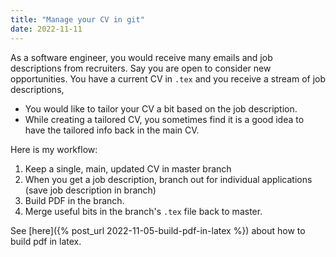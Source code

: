 ```yaml
---
title: "Manage your CV in git"
date: 2022-11-11
---
```

As a software engineer, you would receive many emails and job descriptions from
recruiters. 
Say you are open to consider new opportunities.
You have a current CV in `.tex` and you receive a stream of job descriptions, 


* You would like to tailor your CV a bit based on the job description.
* While creating a tailored CV, you sometimes 
find it is a good idea to have the tailored info back in the main CV. 

Here is my workflow:
1. Keep a single, main, updated CV in master branch
2. When you get a job description, 
branch out for individual applications (save job description in branch)
3. Build PDF in the branch.
4. Merge useful bits in the branch's `.tex` file back to master.

See [here]({% post_url 2022-11-05-build-pdf-in-latex %}) about how to build pdf in latex.
